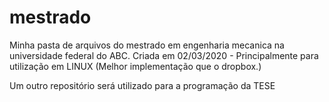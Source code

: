 # mestrado

Minha pasta de arquivos do mestrado em engenharia mecanica na universidade federal do ABC. 
Criada em 02/03/2020 - Principalmente para utilização em LINUX (Melhor implementação que o dropbox.)

Um outro repositório será utilizado para a programação da TESE

